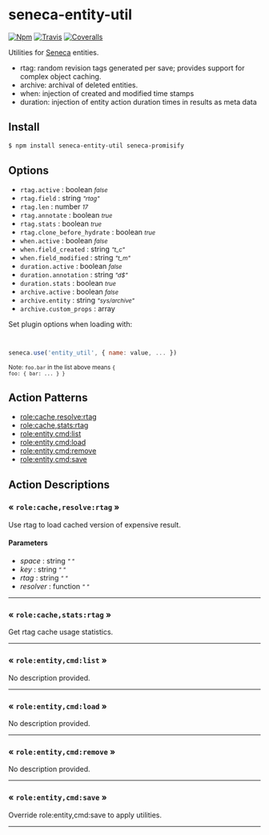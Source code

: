 # seneca-entity-util

[![Npm][BadgeNpm]][Npm]
[![Travis][BadgeTravis]][Travis]
[![Coveralls][BadgeCoveralls]][Coveralls]


Utilities for [Seneca](senecajs.org) entities.

* rtag: random revision tags generated per save; provides support for complex object caching.
* archive: archival of deleted entities.
* when: injection of created and modified time stamps
* duration: injection of entity action duration times in results as meta data



## Install

```sh
$ npm install seneca-entity-util seneca-promisify
```


<!--START:options-->


## Options

* `rtag.active` : boolean <i><small>false</small></i>
* `rtag.field` : string <i><small>"rtag"</small></i>
* `rtag.len` : number <i><small>17</small></i>
* `rtag.annotate` : boolean <i><small>true</small></i>
* `rtag.stats` : boolean <i><small>true</small></i>
* `rtag.clone_before_hydrate` : boolean <i><small>true</small></i>
* `when.active` : boolean <i><small>false</small></i>
* `when.field_created` : string <i><small>"t_c"</small></i>
* `when.field_modified` : string <i><small>"t_m"</small></i>
* `duration.active` : boolean <i><small>false</small></i>
* `duration.annotation` : string <i><small>"d$"</small></i>
* `duration.stats` : boolean <i><small>true</small></i>
* `archive.active` : boolean <i><small>false</small></i>
* `archive.entity` : string <i><small>"sys/archive"</small></i>
* `archive.custom_props` : array <i><small></small></i>


Set plugin options when loading with:
```js


seneca.use('entity_util', { name: value, ... })


```


<small>Note: <code>foo.bar</code> in the list above means 
<code>{ foo: { bar: ... } }</code></small> 



<!--END:options-->



<!--START:action-list-->


## Action Patterns

* [role:cache,resolve:rtag](#-rolecacheresolvertag-)
* [role:cache,stats:rtag](#-rolecachestatsrtag-)
* [role:entity,cmd:list](#-roleentitycmdlist-)
* [role:entity,cmd:load](#-roleentitycmdload-)
* [role:entity,cmd:remove](#-roleentitycmdremove-)
* [role:entity,cmd:save](#-roleentitycmdsave-)


<!--END:action-list-->

<!--START:action-desc-->


## Action Descriptions

### &laquo; `role:cache,resolve:rtag` &raquo;

Use rtag to load cached version of expensive result.


#### Parameters


* _space_ : string <i><small>"&nbsp;"</small></i>
* _key_ : string <i><small>"&nbsp;"</small></i>
* _rtag_ : string <i><small>"&nbsp;"</small></i>
* _resolver_ : function <i><small>"&nbsp;"</small></i>


----------
### &laquo; `role:cache,stats:rtag` &raquo;

Get rtag cache usage statistics.



----------
### &laquo; `role:entity,cmd:list` &raquo;

No description provided.



----------
### &laquo; `role:entity,cmd:load` &raquo;

No description provided.



----------
### &laquo; `role:entity,cmd:remove` &raquo;

No description provided.



----------
### &laquo; `role:entity,cmd:save` &raquo;

Override role:entity,cmd:save to apply utilities.



----------


<!--END:action-desc-->


[BadgeCoveralls]: https://coveralls.io/repos/voxgig/seneca-entity-util/badge.svg?branch=master&service=github
[BadgeNpm]: https://badge.fury.io/js/%40seneca%2Fentity-util.svg
[BadgeTravis]: https://travis-ci.org/voxgig/seneca-entity-util.svg?branch=master
[Coveralls]: https://coveralls.io/github/voxgig/seneca-entity-util?branch=master
[Npm]: https://www.npmjs.com/package/seneca-entity-util
[Travis]: https://travis-ci.org/voxgig/seneca-entity-util?branch=master
